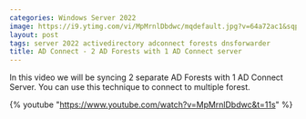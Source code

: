 ```yaml
---
categories: Windows Server 2022
image: https://i9.ytimg.com/vi/MpMrnlDbdwc/mqdefault.jpg?v=64a72ac1&sqp=CJi1q68G&rs=AOn4CLC6TF-XoAaQnzCR6xYaj83ltQ0e7A
layout: post
tags: server 2022 activedirectory adconnect forests dnsforwarder
title: AD Connect - 2 AD Forests with 1 AD Connect server
---
```


In this video we will be syncing 2 separate AD Forests with 1 AD Connect Server.
You can use this technique to connect to multiple forest.

{% youtube "https://www.youtube.com/watch?v=MpMrnlDbdwc&t=11s" %}